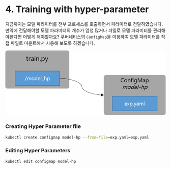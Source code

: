 # 4. Training with hyper-parameter

지금까지는 모델 파라미터를 전부 프로세스를 호출하면서 파라미터로 전달하였습니다.
만약에 전달해야할 모델 파라미터의 개수가 엄청 많거나 파일로 모델 파라미터를 관리해야한다면 어떻게 해야할까요?
쿠버네티스의 `ConfigMap`을 이용하여 모델 파라미터를 직접 파일로 마운트해서 사용해 보도록 하겠습니다.

![](configmap.png)

### Creating Hyper Parameter file
```bash
kubectl create configmap model-hp --from-file=exp.yaml=exp.yaml
```

### Editing Hyper Parameters
```bash
kubectl edit configmap model-hp
```
